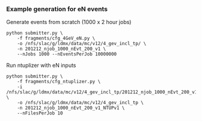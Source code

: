 
### Example generation for eN events

Generate events from scratch (1000 x 2 hour jobs)
```
python submitter.py \
    -f fragments/cfg_4GeV_eN.py \
    -o /nfs/slac/g/ldmx/data/mc/v12/4_gev_incl_tp/ \
    -n 201212_njob_1000_nEvt_200_v1 \
    --nJobs 1000 --nEventsPerJob 10000000 
```

Run ntuplizer with eN inputs
```
python submitter.py \
    -f fragments/cfg_ntuplizer.py \
    -i /nfs/slac/g/ldmx/data/mc/v12/4_gev_incl_tp/201212_njob_1000_nEvt_200_v1/*root \
    -o /nfs/slac/g/ldmx/data/mc/v12/4_gev_incl_tp \
    -n 201212_njob_1000_nEvt_200_v1_NTUPv1 \
    --nFilesPerJob 10
```
